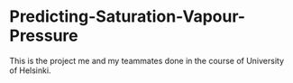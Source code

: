 # Predicting-Saturation-Vapour-Pressure
This is the project me and my teammates done in the course of University of Helsinki. 
